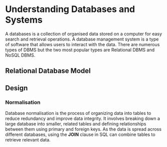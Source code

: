 # Understanding Databases and Systems
A databases is a collection of organised data stored on a computer for easy search and retrieval operations. A database management system is a type of software that allows users to interact with the data. There are numerous types of DBMS but the two most popular types are Relational DBMS and NoSQL DBMS.

## Relational Database Model

## Design
### Normalisation
Database normalisation is the process of organizing data into tables to reduce redundancy and improve data integrity. It involves breaking down
a large database into smaller, related tables and defining relationships between them using primary and foreign keys. As the data is spread across different databases, using the **JOIN** clause in SQL can combine tables to retrieve relevant data.